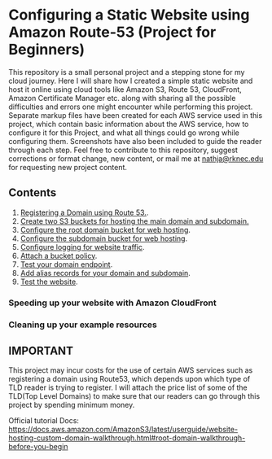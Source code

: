 # Configuring a Static Website using Amazon Route-53 (Project for Beginners)
This repository is a small personal project and a stepping stone for my cloud journey. Here I will share how I created a simple static website and host it online using cloud tools like Amazon S3, Route 53, CloudFront, Amazon Certificate Manager etc. along with sharing all the possible difficulties and errors one might encounter while performing this project. Separate markup files have been created for each AWS service used in this project, which contain basic information about the AWS service, how to configure it for this Project, and what all things could go wrong while configuring them.
Screenshots have also been included to guide the reader through each step. Feel free to contribute to this repository, suggest corrections or format change, new content, or mail me at nathja@rknec.edu for requesting new project content.  

## Contents
1. [Registering a Domain using Route 53.](Route-53.md#register-a-custom-domain-using-route-53).
2. [Create two S3 buckets for hosting the main domain and subdomain.](Amazon-S3.md#create-two-S3-buckets-for-hosting-the-main-domain-and-subdomain)
3. [Configure the root domain bucket for web hosting](Amazon-S3.md#3-configure-the-root-domain-bucket-for-web-hosting).
4. [Configure the subdomain bucket for web hosting](Amazon-S3.md#4-configure-the-subdomain-bucket-for-web-hosting).
5. [Configure logging for website traffic](Amazon-S3.md#5-configure-logging-for-website-traffic).
6. [Attach a bucket policy](Amazon-S3.md#6-attach-a-bucket-policy).
7. [Test your domain endpoint](Amazon-S3.md#7-test-your-domain-endpoint).
8. [Add alias records for your domain and subdomain](Route-53.md#8-add-alias-records-for-your-domain-and-subdomain).
9. [Test the website](Route-53.md#9-test-the-website).

### Speeding up your website with Amazon CloudFront

### Cleaning up your example resources


## IMPORTANT
This project may incur costs for the use of certain AWS services such as registering a domain using Route53, which depends upon which type of TLD reader is trying to register. I will attach the price list of some of the TLD(Top Level Domains) to make sure that our readers can go through this project by spending minimum money.

Official tutorial Docs:
https://docs.aws.amazon.com/AmazonS3/latest/userguide/website-hosting-custom-domain-walkthrough.html#root-domain-walkthrough-before-you-begin
